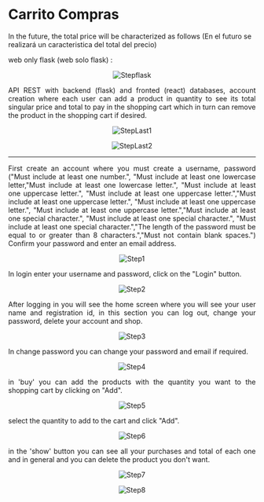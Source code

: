 # Carrito Compras
In the future, the total price will be characterized as follows  (En el futuro se realizará un caracteristica del total del precio) 

web only flask (web solo flask) :
<p align="center">
  <img src="README-images\flask-app.JPG" alt="Stepflask">
</p>


<p align="justify">
API REST with backend (flask) and fronted (react) databases, account creation where each user can add a product in quantity to see its total singular price and total to pay in the shopping cart which in turn can remove the product in the shopping cart if desired.
</p>


<p align="center">
  <img src="README-images\buy.PNG" alt="StepLast1">
</p>

<p align="center">
  <img src="README-images\shoppings.PNG" alt="StepLast2">
</p>






----
<p align="justify">
First create an account where you must create a username, password ("Must include at least one number.", "Must include at least one lowercase letter,"Must include at least one lowercase letter.", "Must include at least one uppercase letter.", "Must include at least one uppercase letter.","Must include at least one uppercase letter.", "Must include at least one uppercase letter.", "Must include at least one uppercase letter.","Must include at least one special character.", "Must include at least one special character.", "Must include at least one special character.","The length of the password must be equal to or greater than 8 characters.","Must not contain blank spaces.") Confirm your password and enter an email address.
</p>

<p align="center">
  <img src="README-images\loginup.PNG" alt="Step1">
</p>

<p align="justify">
In login enter your username and password, click on the "Login" button.
</p>
<p align="center">
  <img src="README-images\login.PNG" alt="Step2">
</p>

<p align="justify">
After logging in you will see the home screen where you will see your user name and registration id, in this section you can log out, change your password, delete your account and shop. 
</p>

<p align="center">
  <img src="README-images\home.PNG" alt="Step3">
</p>

<p align="justify">
In change password you can change your password and email if required.
</p>

<p align="center">
  <img src="README-images\changepassword.PNG" alt="Step4">
</p>

<p align="justify">
in 'buy' you can add the products with the quantity you want to the shopping cart by clicking on "Add".
</p>

<p align="center">
  <img src="README-images\buy.PNG" alt="Step5">
</p>


<p align="justify">
select the quantity to add to the cart and click "Add".
</p>

<p align="center">
  <img src="README-images\added.PNG" alt="Step6">
</p>

<p align="justify">
in the 'show' button you can see all your purchases and total of each one and in general and you can delete the product you don't want. 
</p>

<p align="center">
  <img src="README-images\shoppings.PNG" alt="Step7">
</p>

<p align="center">
  <img src="README-images\deleted.PNG" alt="Step8">
</p>